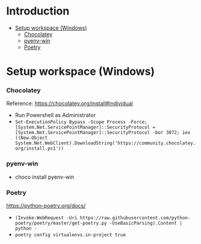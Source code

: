 # Introduction

- [Setup workspace (Windows)](#setup-workspace--windows-)
    + [Chocolatey](#chocolatey)
    + [pyenv-win](#pyenv-win)
    + [Poetry](#poetry)

# Setup workspace (Windows)

### Chocolatey

Reference: https://chocolatey.org/install#individual

 * Run Powershell as Administrator
 * `Set-ExecutionPolicy Bypass -Scope Process -Force; [System.Net.ServicePointManager]::SecurityProtocol = [System.Net.ServicePointManager]::SecurityProtocol -bor 3072; iex ((New-Object System.Net.WebClient).DownloadString('https://community.chocolatey.org/install.ps1'))`

### pyenv-win

 * choco install pyenv-win

### Poetry

https://python-poetry.org/docs/
 * `(Invoke-WebRequest -Uri https://raw.githubusercontent.com/python-poetry/poetry/master/get-poetry.py -UseBasicParsing).Content | python -`
 * `poetry config virtualenvs.in-project true`
